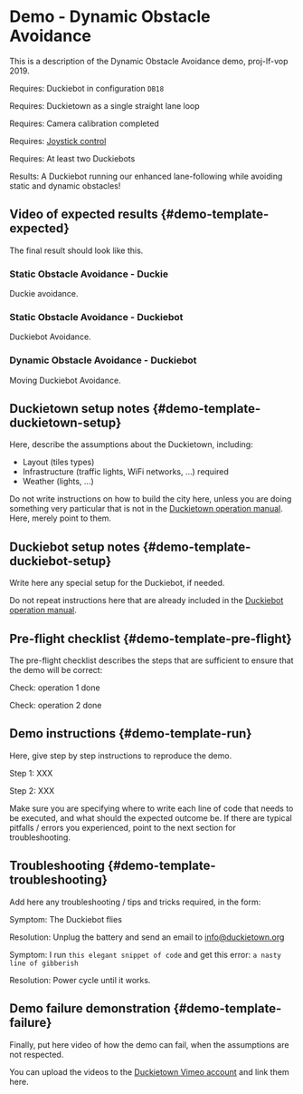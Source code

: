 # Demo - Dynamic Obstacle Avoidance

This is a description of the Dynamic Obstacle Avoidance demo, proj-lf-vop 2019.

<div class='requirements' markdown="1">

Requires: Duckiebot in configuration `DB18`

Requires: Duckietown as a single straight lane loop

Requires: Camera calibration completed

Requires: [Joystick control](#rc-control)

Requires: At least two Duckiebots

Results: A Duckiebot running our enhanced lane-following while avoiding static and dynamic obstacles!

</div>

## Video of expected results {#demo-template-expected}

The final result should look like this.

<h3> Static Obstacle Avoidance - Duckie</h3>

  <div figure-id="fig:lane_following_vid">
      <figcaption> Duckie avoidance.
      </figcaption>
      <dtvideo src='vimeo:334931570'/>
  </div>

<h3> Static Obstacle Avoidance - Duckiebot </h3>

  <div figure-id="fig:lane_following_vid">
      <figcaption> Duckiebot Avoidance.
      </figcaption>
      <dtvideo src='vimeo:334931570'/>
  </div>

<h3> Dynamic Obstacle Avoidance - Duckiebot </h4>

  <div figure-id="fig:lane_following_vid">
      <figcaption> Moving Duckiebot Avoidance.
      </figcaption>
      <dtvideo src='vimeo:334931570'/>
  </div>


## Duckietown setup notes {#demo-template-duckietown-setup}

Here, describe the assumptions about the Duckietown, including:

* Layout (tiles types)
* Infrastructure (traffic lights, WiFi networks, ...) required
* Weather (lights, ...)

Do not write instructions on how to build the city here, unless you are doing something very particular that is not in the [Duckietown operation manual](+opmanual_duckietown#duckietowns). Here, merely point to them.

## Duckiebot setup notes {#demo-template-duckiebot-setup}

Write here any special setup for the Duckiebot, if needed.

Do not repeat instructions here that are already included in the [Duckiebot operation manual](+opmanual_duckiebot#opmanual_duckiebot).

## Pre-flight checklist {#demo-template-pre-flight}

The pre-flight checklist describes the steps that are sufficient to ensure that the demo will be correct:

Check: operation 1 done

Check: operation 2 done

## Demo instructions {#demo-template-run}

Here, give step by step instructions to reproduce the demo.

Step 1: XXX

Step 2: XXX

Make sure you are specifying where to write each line of code that needs to be executed, and what should the expected outcome be. If there are typical pitfalls / errors you experienced, point to the next section for troubleshooting.

## Troubleshooting {#demo-template-troubleshooting}

Add here any troubleshooting / tips and tricks required, in the form:


Symptom: The Duckiebot flies

Resolution: Unplug the battery and send an email to info@duckietown.org


Symptom: I run `this elegant snippet of code` and get this error: `a nasty line of gibberish`

Resolution: Power cycle until it works.

## Demo failure demonstration {#demo-template-failure}

Finally, put here video of how the demo can fail, when the assumptions are not respected.

You can upload the videos to the [Duckietown Vimeo account](https://vimeo.com/duckietown) and link them here.
